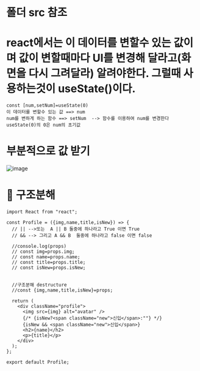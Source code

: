 # 폴더 src 참조

# react에서는 이 데이터를 변할수 있는 값이며 값이 변할때마다 UI를 변경해 달라고(화면을 다시 그려달라) 알려야한다. 그럴때 사용하는것이 useState()이다.

```
const [num,setNum]=useState(0)
이 데이터를 변할수 있는 값 ==> num
num를 변하게 하는 함수 ==> setNum  --> 함수를 이용하여 num를 변경한다
useState(0)의 0은 num의 초기값

```


#  부분적으로 값 받기
![image](https://github.com/understanding963852/604react/assets/60366769/ccc19021-fd99-4c0f-afa0-c7238c0434c1)


# 🥓 구조분해

```
import React from "react";

const Profile = ({img,name,title,isNew}) => {
  // || -->또는  A || B 둘중에 하나라고 True 이면 True
  // && --> 그리고 A && B  둘중에 하나라고 false 이면 false

  //console.log(props)
  // const img=props.img;
  // const name=props.name;
  // const title=props.title;
  // const isNew=props.isNew;


  //구조분해 destructure 
  //const {img,name,title,isNew}=props;

  return (
    <div className="profile">
      <img src={img} alt="avatar" />
      {/* {isNew?<span className="new">신입</span>:""} */}
      {isNew && <span className="new">신입</span>}
      <h2>{name}</h2>
      <p>{title}</p>
    </div>
  );
};

export default Profile;
```



